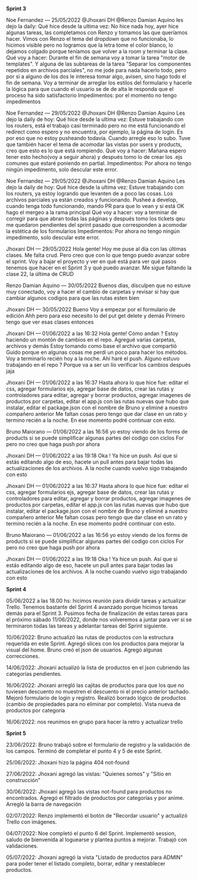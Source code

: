 **Sprint 3**

Noe Fernandez — 25/05/2022
@Jhoxani DH @Renzo Damian Aquino  les dejo la daily:
Qué hice desde la ultima vez: No hice nada hoy, ayer hice algunas tareas, las completamos con Renzo y tomamos las que queríamos hacer. Vimos con Renzo el tema del dropdown que no funcionaba, lo hicimos visible pero no logramos que la letra tome el color blanco, lo dejamos colgado porque teníamos que volver a la room y terminar la clase.
Qué voy a hacer: Durante el fin de semana voy a tomar la tarea "motor de templates". Y alguna de las subtareas de la tarea "Separar los componentes repetidos en archivos parciales", no me jode para nada hacerlo todo, pero por si a alguno de los dos le interesa tomar algo, avisen, sino hago todo el fin de semana. Voy a terminar de arreglar los estilos del formulario y hacerle la lógica para que cuando el usuario se de de alta le responda que el proceso ha sido satisfactorio
Impedimentos: por el momento no tengo impedimentos 


Noe Fernandez — 29/05/2022
@Jhoxani DH @Renzo Damian Aquino 
Les dejo la daily de hoy:
Qué hice desde la ultima vez: Estuve trabajando con los routers, está el trabajo casi terminado pero no me está funcionando el redirect como espero y no encuentra, por ejemplo, la página de login. Es por eso que no estoy pusheando todavía. Cuando arregle eso lo subo. Tuve que también hacer el tema de acomodar las vistas por users y products, creo que esto es lo que está rompiendo.
Qué voy a hacer: Mañana espero tener esto hecho(voy a seguir ahora) y después tomo lo de crear los .ejs comunes que estaré poniendo en partial. 
Impedimentos: Por ahora no tengo ningún impedimento, solo descular este error.

Noe Fernandez — 29/05/2022
@Jhoxani DH @Renzo Damian Aquino 
Les dejo la daily de hoy:
Qué hice desde la ultima vez: Estuve trabajando con los routers, ya estoy logrando que levanten de a poco las cosas. Los archivos parciales ya están creados y funcionando. Pusheé a develop, cuando tenga todo funcionando, mando PR para que lo vean y si está OK hago el mergeo a la rama principal
Qué voy a hacer: voy a terminar de corregir para que abran todas las páginas y después tomo los tickets qeu me quedaron pendientes del sprint pasado que corresponden a acomodar la estética de los formularios
Impedimentos: Por ahora no tengo ningún impedimento, solo descular este error. 

Jhoxani DH — 29/05/2022
Hola gente! Hoy me puse al día con las últimas clases. Me falta crud. Pero creo que con lo que tengo puedo avanzar sobre el sprint. Voy a bajar el proyecto y ver en qué está para ver qué pasos tenemos que hacer en el Sprint 3 y qué puedo avanzar.
Me sigue faltando la clase 22, la última de CRUD

Renzo Damian Aquino — 30/05/2022
Buenos dias, disculpen que no estuve muy conectado, voy a hacer el cambio de carpetas y revisar si hay que cambiar algunos codigos para que las rutas esten bien

Jhoxani DH — 30/05/2022
Bueno
Voy a empezar por el formulario de edición
Ahh pero para eso necesito lo del put get delete y demás
Primero tengo que ver esas clases entonces

Jhoxani DH — 01/06/2022 a las 16:32
Hola gente! Cómo andan ?
Estoy haciendo un montón de cambios en el repo. Agregué varias carpetas, archivos y demás
Estoy tomando como base el archivo que compartió Guido porque en algunas cosas me perdí un poco para hacer los métodos. Voy a terminarlo recién hoy a la noche. Ahí haré el push.
Alguno estuvo trabajando en el repo ? Porque va a ser un lío verificar los cambios después jaja

Jhoxani DH — 01/06/2022 a las 16:37
Hasta ahora lo que hice fue: editar el css, agregar formularios ejs, agregar base de datos, crear las rutas y controladores para editar, agregar y borrar productos, agregar imagenes de productos por carpetas, editar el app.js con las rutas nuevas que hubo que instalar, editar el package.json con el nombre de Bruno y eliminé a nuestro compañero anterior
Me faltan cosas pero tengo que dar clase en un rato y termino recién a la noche. En ese momento podré continuar con esto.

Bruno Maiorano — 01/06/2022 a las 16:56
yo estoy viendo de los forms de products si se puede simplificar algunas partes del codigo con ciclos For pero no creo que haga push por ahora


Jhoxani DH — 01/06/2022 a las 19:18
Oka ! Ya hice un push. Así que si estás editando algo de eso, hacete un pull antes para bajar todas las actualizaciones de los archivos.
A la noche cuando vuelvo sigo trabajando con esto

Jhoxani DH — 01/06/2022 a las 16:37
Hasta ahora lo que hice fue: editar el css, agregar formularios ejs, agregar base de datos, crear las rutas y controladores para editar, agregar y borrar productos, agregar imagenes de productos por carpetas, editar el app.js con las rutas nuevas que hubo que instalar, editar el package.json con el nombre de Bruno y eliminé a nuestro compañero anterior
Me faltan cosas pero tengo que dar clase en un rato y termino recién a la noche. En ese momento podré continuar con esto.

Bruno Maiorano — 01/06/2022 a las 16:56
yo estoy viendo de los forms de products si se puede simplificar algunas partes del codigo con ciclos For pero no creo que haga push por ahora

Jhoxani DH — 01/06/2022 a las 19:18
Oka ! Ya hice un push. Así que si estás editando algo de eso, hacete un pull antes para bajar todas las actualizaciones de los archivos.
A la noche cuando vuelvo sigo trabajando con esto


**Sprint 4**

05/06/2022 a las 18.00 hs: hicimos reunión para dividir tareas y actualizar Trello. Tenemos bastante del Sprint 4 avanzado porque hicimos tareas demás para el Sprint 3. Pusimos fecha de finalización de estas tareas para el próximo sábado 11/06/2022, donde nos volveremos a juntar para ver si se terminaron todas las tareas y adelantar tareas del Sprint siguiente.

10/06/2022: Bruno actualizó las rutas de productos con la estructura requerida en este Sprint. Agregó slices con los productos para mejorar la visual del home. Bruno creó el json de usuarios. Agregó algunas correcciones.

14/06/2022: Jhoxani actualizó la lista de productos en el json cubriendo las categorías pendientes.

16/06/2022: Jhoxani arregló las cajitas de productos para que los que no tuviesen descuento no muestren el descuento ni el precio anterior tachado. Mejoró formulario de login y registro. Realizó borrado lógico de productos (cambio de propiedades para no eliminar por completo). Vista nueva de productos por categoría

16/06/2022: nos reunimos en grupo para hacer la retro y actualizar trello


**Sprint 5**

23/06/2022: Bruno trabajó sobre el formulario de registro y la validación de los campos. Terminó de completar el punto 4 y 5 de este Sprint. 

25/06/2022: Jhoxani hizo la página 404 not-found

27/06/2022: Jhoxani agregó las vistas: "Quienes somos" y "Sitio en construcción"

30/06/2022: Jhoxani agregó las vistas not-found para productos no encontrados. Agregó el filtrado de productos por categorías y por anime. Arregló la barra de navegación

02/07/2022: Renzo implementó el botón de "Recordar usuario" y actualizó Trello con imágenes. 

04/07/2022: Noe completó el punto 6 del Sprint. Implementó session, saludo de bienvenida al loguearse y plantea puntos a mejorar. Trabajó con validaciones.

05/07/2022: Jhoxani agregó la vista "Listado de productos para ADMIN" para poder tener el listado completo, borrar, editar y reestablecer productos.